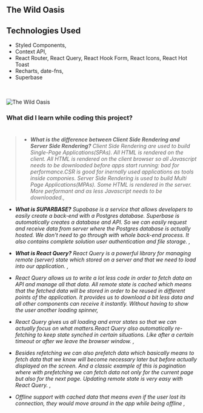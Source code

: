 ## The Wild Oasis

## Technologies Used

- Styled Components,
- Context API,
- React Router, React Query, React Hook Form, React Icons, React Hot Toast
- Recharts, date-fns,
- Superbase

<br/>

 <br/> 
   <img src="../ReadME__img/" alt=" The Wild Oasis">
<br/>

### What did I learn while coding this project?

> #
>
> - _**What is the difference between Client Side Rendering and Server Side Rendering?** Client Side Rendering are used to build Single-Page Applications(SPAs). All HTML is rendered on the client. All HTML is rendered on the client browser so all Javascript needs to be downloaded before apps start running: bad for performance.CSR is good for inernally used applications as tools inside componies. Server Side Rendering is used to build Multi Page Applications(MPAs). Some HTML is rendered in the server. More performant and as less Javascript needs to be downloaded.,_

- _**What is SUPARBASE?** Supabase is a service that allows developers to easily create a back-end with a Postgres database. Superbase is automatically creates a database and API. So we can easily request and receive data from server where the Postgres database is actually hosted. We don't need to go through with whole back-end process. It also contains complete solution user authentication and file storage. ,_

- _**What is React Query?** React Query is a powerful library for managing remote (server) state which stored on a server and that we need to load into our application. ,_
- _React Query allows us to write a lot less code in order to fetch data an API and manage all that data. All remote state is cached which means that the fetched data will be stored in order to be reused in different points of the application. It provides us to download a bit less data and all other components can receive it instantly. Without having to show the user another loading spinner,_
- _React Query gives us all loading and error states so that we can actually focus on what matters.React Query also automatically re-fetching to keep state synched in certain situations. Like after a certain timeout or after we leave the browser window. ,_
- _Besides refetching we can also prefetch data which basically means to fetch data that we know will become necessary later but before actually displayed on the screen. And a classic example of this is pagination where with prefetching we can fetch data not only for the current page but also for the next page. Updating remote state is very easy with React Query. ,_
- _Offline support with cached data that means even if the user lost its connection, they would move around in the app while being offline ,_
